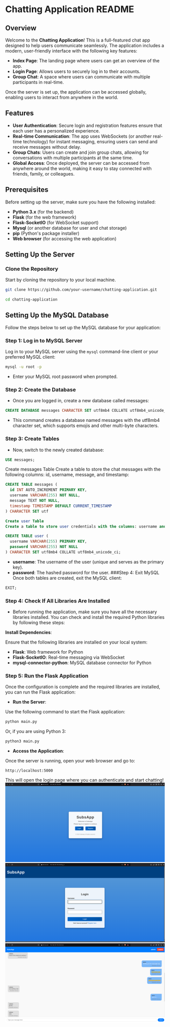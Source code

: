 # Chatting Application README

## Overview

Welcome to the **Chatting Application**! This is a full-featured chat app designed to help users communicate seamlessly. The application includes a modern, user-friendly interface with the following key features:

- **Index Page**: The landing page where users can get an overview of the app.
- **Login Page**: Allows users to securely log in to their accounts.
- **Group Chat**: A space where users can communicate with multiple participants in real-time.

Once the server is set up, the application can be accessed globally, enabling users to interact from anywhere in the world.

## Features

- **User Authentication**: Secure login and registration features ensure that each user has a personalized experience.
- **Real-time Communication**: The app uses WebSockets (or another real-time technology) for instant messaging, ensuring users can send and receive messages without delay.
- **Group Chats**: Users can create and join group chats, allowing for conversations with multiple participants at the same time.
- **Global Access**: Once deployed, the server can be accessed from anywhere around the world, making it easy to stay connected with friends, family, or colleagues.

## Prerequisites

Before setting up the server, make sure you have the following installed:

- **Python 3.x** (for the backend)
- **Flask** (for the web framework)
- **Flask-SocketIO** (for WebSocket support)
- **Mysql** (or another database for user and chat storage)
- **pip** (Python's package installer)
- **Web browser** (for accessing the web application)

## Setting Up the Server
### Clone the Repository
Start by cloning the repository to your local machine.

``` bash
git clone https://github.com/your-username/chatting-application.git
```
``` bash
cd chatting-application
```

## Setting Up the MySQL Database

Follow the steps below to set up the MySQL database for your application:

### Step 1: Log in to MySQL Server

Log in to your MySQL server using the `mysql` command-line client or your preferred MySQL client:

```bash
mysql -u root -p
```
- Enter your MySQL root password when prompted.

### Step 2: Create the Database
- Once you are logged in, create a new database called messages:

```sql
CREATE DATABASE messages CHARACTER SET utf8mb4 COLLATE utf8mb4_unicode_ci;
```
- This command creates a database named messages with the utf8mb4 character set, which supports emojis and other multi-byte characters.

### Step 3: Create Tables
- Now, switch to the newly created database:

```sql
USE messages;
```
Create messages Table
Create a table to store the chat messages with the following columns: id, username, message, and timestamp:
``` sql
CREATE TABLE messages (
  id INT AUTO_INCREMENT PRIMARY KEY,
  username VARCHAR(255) NOT NULL,
  message TEXT NOT NULL,
  timestamp TIMESTAMP DEFAULT CURRENT_TIMESTAMP
) CHARACTER SET utf
```
``` sql
Create user Table
Create a table to store user credentials with the columns: username and password:
```
``` sql
CREATE TABLE user (
  username VARCHAR(255) PRIMARY KEY,
  password VARCHAR(255) NOT NULL
) CHARACTER SET utf8mb4 COLLATE utf8mb4_unicode_ci;
```
- **username**: The username of the user (unique and serves as the primary key).
- **password**: The hashed password for the user.
###Step 4: Exit MySQL
Once both tables are created, exit the MySQL client:

``` sql
EXIT;
```
### Step 4: Check If All Libraries Are Installed

- Before running the application, make sure you have all the necessary libraries installed. You can check and install the required Python libraries by following these steps:

**Install Dependencies**:

Ensure that the following libraries are installed on your local system:

- **Flask**: Web framework for Python
- **Flask-SocketIO**: Real-time messaging via WebSocket
- **mysql-connector-python**: MySQL database connector for Python

### Step 5: Run the Flask Application
Once the configuration is complete and the required libraries are installed, you can run the Flask application:

- **Run the Server**:

Use the following command to start the Flask application:

``` bash
python main.py
```
Or, if you are using Python 3:

``` bash
python3 main.py
```

- **Access the Application**:

Once the server is running, open your web browser and go to:

``` link
http://localhost:5000
```
This will open the login page where you can authenticate and start chatting!
![index page](https://github.com/Subhamkonar84/online_chatting_application/blob/main/index.png)
![login page](https://github.com/Subhamkonar84/online_chatting_application/blob/main/login.png)
![chat page](https://github.com/Subhamkonar84/online_chatting_application/blob/main/chat.png)

